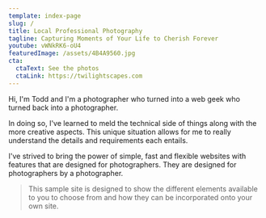 ```yaml
---
template: index-page
slug: /
title: Local Professional Photography
tagline: Capturing Moments of Your Life to Cherish Forever
youtube: vWNkRK6-oU4
featuredImage: /assets/4B4A9560.jpg
cta:
  ctaText: See the photos
  ctaLink: https://twilightscapes.com
---
```


Hi, I'm Todd and I'm a photographer who turned into a web geek who turned back into a photographer.

In doing so, I've learned to meld the technical side of things along with the more creative aspects. This unique situation allows for me to really understand the details and requirements each entails.

I've strived to bring the power of simple, fast and flexible websites with features that are designed for photographers. They are designed for photographers by a photographer.


<blockquote>This sample site is designed to show the different elements available to you to choose from and how they can be incorporated onto your own site. </blockquote>




